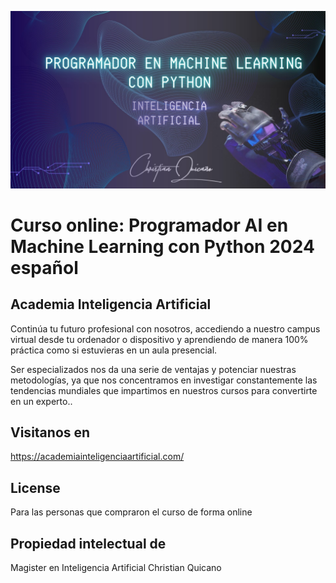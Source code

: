 ![portada_machine_learning](portada_machine_learning.jpg)

# Curso online: Programador AI en Machine Learning con Python 2024 español

## Academia Inteligencia Artificial

Continúa tu futuro profesional con nosotros, accediendo a nuestro campus virtual desde tu ordenador o dispositivo y aprendiendo de manera 100% práctica como si estuvieras en un aula presencial.

Ser especializados nos da una serie de ventajas y potenciar nuestras metodologías, ya que nos concentramos en investigar constantemente las tendencias mundiales que impartimos en nuestros cursos para convertirte en un experto..

## Visitanos en

https://academiainteligenciaartificial.com/

## License

Para las personas que compraron el curso de forma online

## Propiedad intelectual de

Magister en Inteligencia Artificial Christian Quicano
